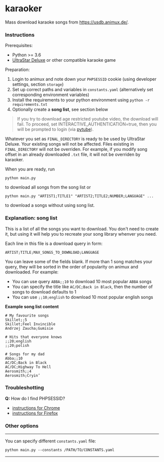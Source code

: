 # karaoker

Mass download karaoke songs from https://usdb.animux.de/.

### Instructions

Prerequisites:
* Python >= 3.6
* [UltraStar Deluxe](https://github.com/UltraStar-Deluxe/USDX) or other compatible karaoke game

Preparation:

1. Login to animux and note down your `PHPSESSID` cookie (using developer settings, section `storage`)
2. Set up correct paths and variables in `constants.yaml` (alternatively set corresponding environment variables)
3. Install the requirements to your python environment using `python -r requirements.txt`
4. Optionally create a **song list**, see section below

> If you try to download age restricted youtube video, the download will fail.
> To proceed, set INTERACTIVE_AUTHENTICATION=true, then you will be prompted to login (via [pytube](https://github.com/pytube/pytube)).

Whatever you set as `FINAL_DIRECTORY` is ready to be used by UltraStar Deluxe.
Your existing songs will not be affected. Files existing in `FINAL_DIRECTORY` will not be overriden.
For example, if you modify song offset in an already downloaded `.txt` file, it will not be overriden by karaoker.

When you are ready, run

```
python main.py
```

to download all songs from the song list or 

```
python main.py "ARTIST1;TITLE1" "ARTIST2;TITLE2;NUMBER;LANGUAGE" ...
```
to download a songs without using song list.

### Explanation: song list

This is a list of all the songs you want to download.
You don't need to create it, but using it will help you to recreate your song library whenver you need.

Each line in this file is a download query in form:

```
ARTIST;TITLE;MAX_SONGS_TO_DOWNLOAD;LANGUAGE
```

You can leave some of the fields blank.
If more than 1 song matches your query, they will be sorted in the order of popularity on animux and downloaded.
For example:

* You can use query `ABBA;;10` to download 10 most popular `ABBA` songs
* You can specify the title like `AC/DC;Back in Black`, then the number of songs to download defaults to 1
* You can use `;;10;english` to download 10 most popular english songs

**Example song list content**

```
# My favourite songs
Skillet;;5
Skillet;Feel Invincible
Andrzej Zaucha;Gumisie

# Hits that everyone knows
;;20;english
;;20;polish

# Songs for my dad
Abba;;10
AC/DC;Back in Black
AC/DC;Highway To Hell
Aerosmith;;4
Aerosmith;Cryin’
```

### Troubleshotting

**Q:** How do I find PHPSESSID?
* [instructions for Chrome](https://www.cookieserve.com/knowledge-base/website-cookies/how-do-i-check-cookies-in-chrome/)
* [instructions for Firefox](https://www.cookieserve.com/knowledge-base/website-cookies/how-do-i-check-cookies-in-firefox/)

### Other options
---

You can specify different `constants.yaml` file:

```
python main.py --constants /PATH/TO/CONSTANTS.yaml
```

---
